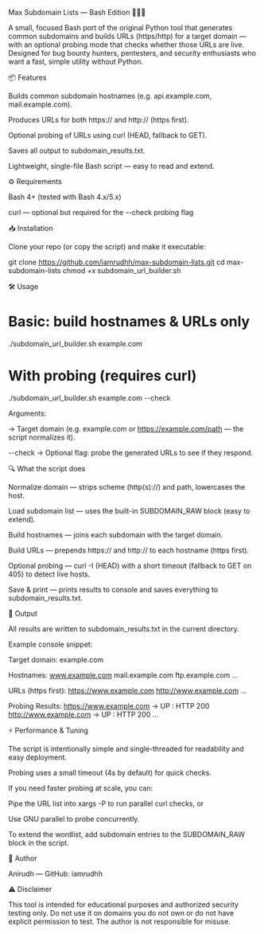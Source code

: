 Max Subdomain Lists — Bash Edition 🕵️‍♂️🔧

A small, focused Bash port of the original Python tool that generates common subdomains and builds URLs (https/http) for a target domain — with an optional probing mode that checks whether those URLs are live. Designed for bug bounty hunters, pentesters, and security enthusiasts who want a fast, simple utility without Python.

📦 Features

Builds common subdomain hostnames (e.g. api.example.com, mail.example.com).

Produces URLs for both https:// and http:// (https first).

Optional probing of URLs using curl (HEAD, fallback to GET).

Saves all output to subdomain_results.txt.

Lightweight, single-file Bash script — easy to read and extend.

⚙️ Requirements

Bash 4+ (tested with Bash 4.x/5.x)

curl — optional but required for the --check probing flag

📥 Installation

Clone your repo (or copy the script) and make it executable:

git clone https://github.com/iamrudhh/max-subdomain-lists.git
cd max-subdomain-lists
chmod +x subdomain_url_builder.sh

🛠 Usage
# Basic: build hostnames & URLs only
./subdomain_url_builder.sh example.com

# With probing (requires curl)
./subdomain_url_builder.sh example.com --check


Arguments:

<domain> → Target domain (e.g. example.com or https://example.com/path — the script normalizes it).

--check → Optional flag: probe the generated URLs to see if they respond.

🔍 What the script does

Normalize domain — strips scheme (http(s)://) and path, lowercases the host.

Load subdomain list — uses the built-in SUBDOMAIN_RAW block (easy to extend).

Build hostnames — joins each subdomain with the target domain.

Build URLs — prepends https:// and http:// to each hostname (https first).

Optional probing — curl -I (HEAD) with a short timeout (fallback to GET on 405) to detect live hosts.

Save & print — prints results to console and saves everything to subdomain_results.txt.

📂 Output

All results are written to subdomain_results.txt in the current directory.

Example console snippet:

Target domain: example.com

Hostnames:
  www.example.com
  mail.example.com
  ftp.example.com
  ...

URLs (https first):
  https://www.example.com
  http://www.example.com
  ...

Probing Results:
https://www.example.com           -> UP   : HTTP 200
http://www.example.com            -> UP   : HTTP 200
...

⚡ Performance & Tuning

The script is intentionally simple and single-threaded for readability and easy deployment.

Probing uses a small timeout (4s by default) for quick checks.

If you need faster probing at scale, you can:

Pipe the URL list into xargs -P to run parallel curl checks, or

Use GNU parallel to probe concurrently.

To extend the wordlist, add subdomain entries to the SUBDOMAIN_RAW block in the script.

👤 Author

Anirudh — GitHub: iamrudhh

⚠️ Disclaimer

This tool is intended for educational purposes and authorized security testing only. Do not use it on domains you do not own or do not have explicit permission to test. The author is not responsible for misuse.
